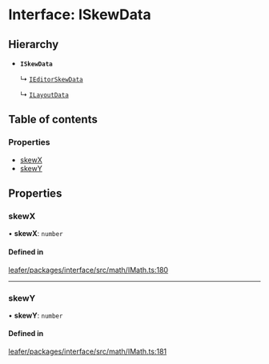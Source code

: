 # Interface: ISkewData

## Hierarchy

- **`ISkewData`**

  ↳ [`IEditorSkewData`](IEditorSkewData.md)

  ↳ [`ILayoutData`](ILayoutData.md)

## Table of contents

### Properties

- [skewX](ISkewData.md#skewx)
- [skewY](ISkewData.md#skewy)

## Properties

### skewX

• **skewX**: `number`

#### Defined in

[leafer/packages/interface/src/math/IMath.ts:180](https://github.com/leaferjs/leafer/blob/27a24ec/packages/interface/src/math/IMath.ts#L180)

___

### skewY

• **skewY**: `number`

#### Defined in

[leafer/packages/interface/src/math/IMath.ts:181](https://github.com/leaferjs/leafer/blob/27a24ec/packages/interface/src/math/IMath.ts#L181)
